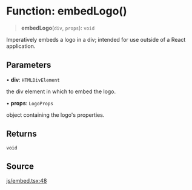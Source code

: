 # Function: embedLogo()

> **embedLogo**(`div`, `props`): `void`

Imperatively embeds a logo in a div; intended for use outside of a React application.

## Parameters

• **div**: `HTMLDivElement`

the div element in which to embed the logo.

• **props**: `LogoProps`

object containing the logo's properties.

## Returns

`void`

## Source

[js/embed.tsx:48](https://github.com/riyavsinha/logomakerjs/blob/1a68b30ba77ebc4d7364dc66477b45820dec335d/src/js/embed.tsx#L48)
